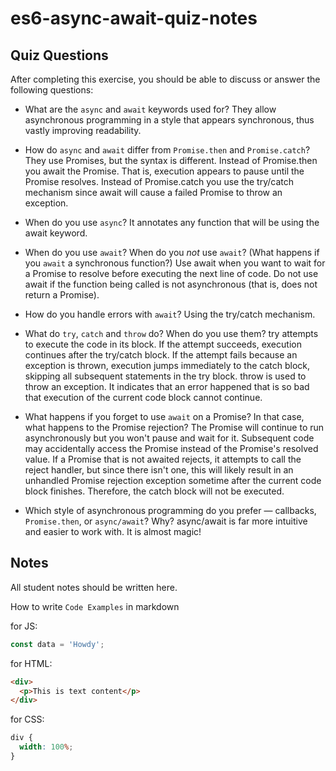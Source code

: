 # es6-async-await-quiz-notes

## Quiz Questions

After completing this exercise, you should be able to discuss or answer the following questions:

- What are the `async` and `await` keywords used for?
  They allow asynchronous programming in a style that appears synchronous, thus vastly improving readability.

- How do `async` and `await` differ from `Promise.then` and `Promise.catch`?
  They use Promises, but the syntax is different. Instead of Promise.then you await the Promise. That is, execution appears to pause until the Promise resolves. Instead of Promise.catch you use the try/catch mechanism since await will cause a failed Promise to throw an exception.

- When do you use `async`?
  It annotates any function that will be using the await keyword.

- When do you use `await`? When do you _not_ use `await`? (What happens if you `await` a synchronous function?)
  Use await when you want to wait for a Promise to resolve before executing the next line of code.
  Do not use await if the function being called is not asynchronous (that is, does not return a Promise).

- How do you handle errors with `await`?
  Using the try/catch mechanism.

- What do `try`, `catch` and `throw` do? When do you use them?
  try attempts to execute the code in its block.
  If the attempt succeeds, execution continues after the try/catch block.
  If the attempt fails because an exception is thrown, execution jumps immediately to the catch block, skipping all subsequent statements in the try block.
  throw is used to throw an exception. It indicates that an error happened that is so bad that execution of the current code block cannot continue.

- What happens if you forget to use `await` on a Promise? In that case, what happens to the Promise rejection?
  The Promise will continue to run asynchronously but you won't pause and wait for it. Subsequent code may accidentally access the Promise instead of the Promise's resolved value.
  If a Promise that is not awaited rejects, it attempts to call the reject handler, but since there isn't one, this will likely result in an unhandled Promise rejection exception sometime after the current code block finishes. Therefore, the catch block will not be executed.

- Which style of asynchronous programming do you prefer — callbacks, `Promise.then`, or `async/await`? Why?
  async/await is far more intuitive and easier to work with. It is almost magic!

## Notes

All student notes should be written here.

How to write `Code Examples` in markdown

for JS:

```javascript
const data = 'Howdy';
```

for HTML:

```html
<div>
  <p>This is text content</p>
</div>
```

for CSS:

```css
div {
  width: 100%;
}
```
